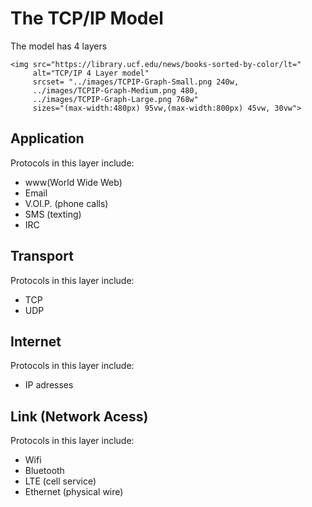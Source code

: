 # The TCP/IP Model 

The model has 4 layers 

	<img src="https://library.ucf.edu/news/books-sorted-by-color/lt="
	     alt="TCP/IP 4 Layer model"
	     srcset= "../images/TCPIP-Graph-Small.png 240w,
	     ../images/TCPIP-Graph-Medium.png 480,
		 ../images/TCPIP-Graph-Large.png 768w"
	     sizes="(max-width:480px) 95vw,(max-width:800px) 45vw, 30vw">

## Application 

Protocols in this layer include:

- www(World Wide Web)
- Email
- V.OI.P. (phone calls)
- SMS (texting)
- IRC

## Transport

Protocols in this layer include:

- TCP
- UDP

## Internet

Protocols in this layer include:

- IP adresses

## Link (Network Acess)

Protocols in this layer include:

- Wifi
- Bluetooth 
- LTE (cell service)
- Ethernet (physical wire)
